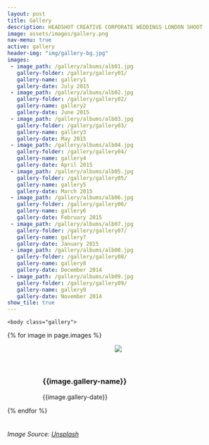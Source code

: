 ```yaml
---
layout: post
title: Gallery
description: HEADSHOT CREATIVE CORPORATE WEDDINGS LONDON SHOOT
image: assets/images/gallery.png
nav-menu: true
active: gallery
header-img: "img/gallery-bg.jpg"
images:
 - image_path: /gallery/albums/alb01.jpg
   gallery-folder: /gallery/gallery01/
   gallery-name: gallery1
   gallery-date: July 2015
 - image_path: /gallery/albums/alb02.jpg
   gallery-folder: /gallery/gallery02/
   gallery-name: gallery2
   gallery-date: June 2015
 - image_path: /gallery/albums/alb03.jpg
   gallery-folder: /gallery/gallery03/
   gallery-name: gallery3
   gallery-date: May 2015
 - image_path: /gallery/albums/alb04.jpg
   gallery-folder: /gallery/gallery04/
   gallery-name: gallery4
   gallery-date: April 2015
 - image_path: /gallery/albums/alb05.jpg
   gallery-folder: /gallery/gallery05/
   gallery-name: gallery5
   gallery-date: March 2015
 - image_path: /gallery/albums/alb06.jpg
   gallery-folder: /gallery/gallery06/
   gallery-name: gallery6
   gallery-date: February 2015
 - image_path: /gallery/albums/alb07.jpg
   gallery-folder: /gallery/gallery07/
   gallery-name: gallery7
   gallery-date: January 2015
 - image_path: /gallery/albums/alb08.jpg
   gallery-folder: /gallery/gallery08/
   gallery-name: gallery8
   gallery-date: December 2014
 - image_path: /gallery/albums/alb09.jpg
   gallery-folder: /gallery/gallery09/
   gallery-name: gallery9
   gallery-date: November 2014
show_tile: true
---
```


<html class="no-js" lang="en">
<head>
  <meta content="charset=utf-8">
    <link rel="stylesheet" href="{{ "/css/selena.css" | prepend: site.baseurl }}">
</head>


    <body class="gallery">

  <section id="content" role="main">
    <div class="wrapper">
      <!-- Gallery __-->
      <div class="gallery masonry-gallery">
{% for image in page.images %}
                 <figure class="gallery-item">
                         <figure class="effect-selena">
          <header class='gallery-icon'>
<a href="{{ site.url }}{{ site.baseurl }}{{ image.gallery-folder }}">
<img src="{{ site.url }}{{ site.baseurl }}{{ image.image_path }}"></a>
          </header>
          <figcaption class='gallery-caption'>
            <div class="entry-summary">
              <h3>{{image.gallery-name}}</h3>
              <p>{{image.gallery-date}}</p>
            </div>
          </figcaption>
                       </figure>
        </figure>
{% endfor %}
      </div>
    </div><!-- END .wrapper -->
  </section>

<br>
<h6><p>Image Source: <a href="https://unsplash.com/photos/YOT6kS8YtEA/">Unsplash</a></p></h6>

<!-- jQuery -->

<script src="//ajax.googleapis.com/ajax/libs/jquery/2.1.1/jquery.min.js"></script>
<script src="{{ site.baseurl }}/js/retina.min.js"></script>
<!-- include Masonry -->
<script src="{{ site.baseurl }}/js/isotope.pkgd.min.js"></script>
<!-- include mousewheel plugins -->
<script src="{{ site.baseurl }}/js/jquery.mousewheel.min.js"></script>
<!-- include carousel plugins -->
<script src="{{ site.baseurl}}/js/jquery.tinycarousel.min.js"></script>
<!-- include svg line drawing plugin -->
<script src="{{ site.baseurl }}/js/jquery.lazylinepainter.min.js"></script>
<!-- include custom script -->
<script src="{{ site.baseurl }}/js/scripts.js"></script>
<!-- Modernizr -->
 <script src="{{ site.baseurl }}/js/modernizr.js"></script>

</body></html>
